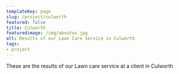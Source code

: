 ```yaml
---
templateKey: page
slug: /project/culworth
featured: false
title: Culworth
featuredimage: /img/aboutus.jpg
alt: Results of our Lawn Care Service in Culworth
tags:
- project
---
```

These are the results of our Lawn care service at a client in Culworth


